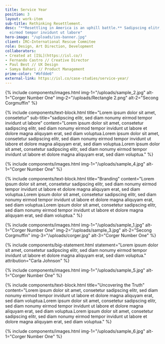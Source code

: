 ```yaml
---
title: Service Year
position: 3
layout: work-item
sub-title: Rethinking Resettlement.
desc: "**Resettling in America is an uphill battle.** Sadipscing elitr, sed diam nonumy
  eirmod tempor invidunt ut labore"
hero-image: "/uploads/ios-banner.jpg"
client: IRC—International Rescue Commitee
role: Design, Art Direction, Development
collaborators:
- Created at [ISL](https://isl.co/)
- Fernando Castro // Creative Director
- Paul Best // UX Design
- Samya Bahari // Product Management
prime-color: "#bfdde6"
external-link: https://isl.co/case-studies/service-year/
---
```


{% include components/images.html
    img-1="/uploads/sample_2.jpg"
    alt-1="Corger Number One"
    img-2="/uploads/Rectangle 2.png"
    alt-2="Secong Corgmuffin"
%}

{% include components/text-block.html
    title="Lorem ipsum dolor sit amet, consetetur"
    sub-title="sadipscing elitr, sed diam nonumy eirmod tempor invidunt ut labore"
    content="Lorem ipsum dolor sit amet, consetetur sadipscing elitr, sed diam nonumy eirmod tempor invidunt ut labore et dolore magna aliquyam erat, sed diam voluptua.Lorem ipsum dolor sit amet, consetetur sadipscing elitr, sed diam nonumy eirmod tempor invidunt ut labore et dolore magna aliquyam erat, sed diam voluptua.Lorem ipsum dolor sit amet, consetetur sadipscing elitr, sed diam nonumy eirmod tempor invidunt ut labore et dolore magna aliquyam erat, sed diam voluptua."
%}

{% include components/images.html
    img-1="/uploads/sample_4.jpg"
    alt-1="Corger Number One"
%}

{% include components/text-block.html
    title="Branding"
    content="Lorem ipsum dolor sit amet, consetetur sadipscing elitr, sed diam nonumy eirmod tempor invidunt ut labore et dolore magna aliquyam erat, sed diam voluptua.Lorem ipsum dolor sit amet, consetetur sadipscing elitr, sed diam nonumy eirmod tempor invidunt ut labore et dolore magna aliquyam erat, sed diam voluptua.Lorem ipsum dolor sit amet, consetetur sadipscing elitr, sed diam nonumy eirmod tempor invidunt ut labore et dolore magna aliquyam erat, sed diam voluptua."
%}

{% include components/images.html
    img-1="/uploads/sample_1.jpg"
    alt-1="Corger Number One"
    img-2="/uploads/sample_3.jpg"
    alt-2="Secong Corgmuffin"
    img-3="/uploads/corger.jpg"
    alt-3="Corger Number One"
%}

{% include components/big-statement.html
    statement="Lorem ipsum dolor sit amet, consetetur sadipscing elitr, sed diam nonumy eirmod tempor invidunt ut labore et dolore magna aliquyam erat, sed diam voluptua."
    attribution="Carla Johnson"
%}

{% include components/images.html
    img-1="/uploads/sample_5.jpg"
    alt-1="Corger Number One"
%}

{% include components/text-block.html
    title="Uncovering the Truth"
    content="Lorem ipsum dolor sit amet, consetetur sadipscing elitr, sed diam nonumy eirmod tempor invidunt ut labore et dolore magna aliquyam erat, sed diam voluptua.Lorem ipsum dolor sit amet, consetetur sadipscing elitr, sed diam nonumy eirmod tempor invidunt ut labore et dolore magna aliquyam erat, sed diam voluptua.Lorem ipsum dolor sit amet, consetetur sadipscing elitr, sed diam nonumy eirmod tempor invidunt ut labore et dolore magna aliquyam erat, sed diam voluptua."
%}

{% include components/images.html
    img-1="/uploads/sample_6.jpg"
    alt-1="Corger Number One"
%}
